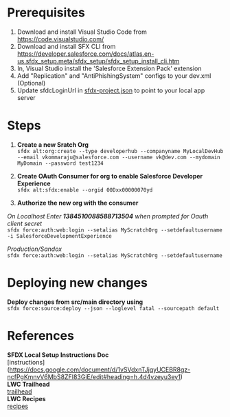# Prerequisites
1. Download and install Visual Studio Code from https://code.visualstudio.com/  
2. Download and install SFX CLI from https://developer.salesforce.com/docs/atlas.en-us.sfdx_setup.meta/sfdx_setup/sfdx_setup_install_cli.htm  
3. In, Visual Studio install the 'Salesforce Extension Pack' extension  
4. Add "Replication" and "AntiPhishingSystem" configs to your dev.xml  (Optional)
5. Update sfdcLoginUrl in [sfdx-project.json](https://github.com/vikram-kommaraju/sfdx-empjs/blob/master/sfdx-project.json#L9) to point to your local app server  
  
  
# Steps
1. **Create a new Sratch Org**  
`sfdx alt:org:create --type developerhub --companyname MyLocalDevHub --email vkommaraju@salesforce.com --username vk@dev.com --mydomain MyDomain --password test1234`  
  
2. **Create OAuth Consumer for org to enable Salesforce Developer Experience**  
`sfdx alt:sfdx:enable --orgid 00Dxx00000070yd`  
  
3. **Authorize the new org with the consumer**  
  
*On Localhost Enter **1384510088588713504** when prompted for Oauth client secret*  
`sfdx force:auth:web:login --setalias MyScratchOrg --setdefaultusername -i SalesforceDevelopmentExperience`  
  
*Production/Sandox*  
`sfdx force:auth:web:login --setalias MyScratchOrg --setdefaultusername`  

# Deploying new changes
**Deploy changes from src/main directory using**    
`sfdx force:source:deploy --json --loglevel fatal --sourcepath default`

# References   
**SFDX Local Setup Instructions Doc**  
[instructions] (https://docs.google.com/document/d/1vSVdxnTJjqyUCEBR8gz-ncfPgKmnvV6MbS8ZFI83GiE/edit#heading=h.4d4vzeyu3ey1)  
**LWC Trailhead**  
[trailhead](https://trailhead.salesforce.com/content/learn/projects/quick-start-lightning-web-components?trail_id=build-lightning-web-components)  
**LWC Recipes**  
[recipes](https://github.com/trailheadapps/lwc-recipes/)
